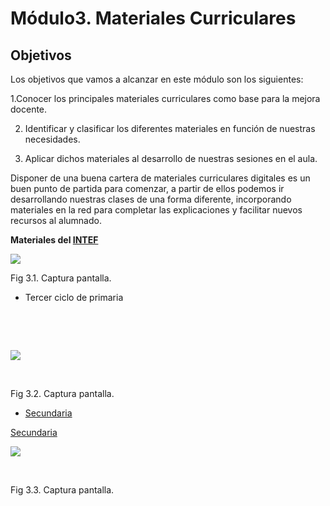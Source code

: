 
# Módulo3. Materiales Curriculares

## Objetivos

Los objetivos que vamos a alcanzar en este módulo son los siguientes:

1.Conocer los principales materiales curriculares como base para la mejora docente.

2. Identificar y clasificar los diferentes materiales en función de nuestras necesidades.

3. Aplicar dichos materiales al desarrollo de nuestras sesiones en el aula.

Disponer de una buena cartera de materiales curriculares digitales es un buen punto de partida para comenzar, a partir de ellos podemos ir desarrollando nuestras clases de una forma diferente, incorporando materiales en la red para completar las explicaciones y facilitar nuevos recursos al alumnado.

**Materiales del [INTEF](http://www.ite.educacion.es/es/intef)**


![](capturadaintef.jpg)

Fig 3.1. Captura pantalla.

- Tercer ciclo de primaria

 

 


![](http://www.aularagon.org/Files/UserFiles/File/ESCUELA2.0/primaria.jpg)

 

Fig 3.2. Captura pantalla.

- [Secundaria](http://e-ducativa.catedu.es/44700165/sitio/index.cgi?wid_item=118&amp;wid_seccion=22)

[Secundaria](http://e-ducativa.catedu.es/44700165/sitio/index.cgi?wid_item=118&amp;wid_seccion=22)


![](http://www.aularagon.org/Files/UserFiles/File/ESCUELA2.0/banner_asignaturas.jpg)

 

Fig 3.3. Captura pantalla.

 

